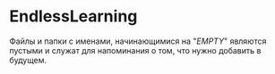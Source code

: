 # EndlessLearning

Файлы и папки с именами, начинающимися на "_EMPTY_" являются пустыми и служат для напоминания о том, что нужно добавить в будущем.
